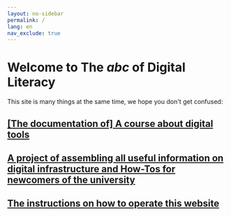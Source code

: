 ```yaml
---
layout: no-sidebar
permalink: /
lang: en
nav_exclude: true
---
```


# Welcome to The _abc_ of Digital Literacy

This site is many things at the same time, we hope you don't get confused:

## [[The documentation of] A course about digital tools]({{site.baseurl}}/news)

## [A project of assembling all useful information on digital infrastructure and How-Tos for newcomers of the university]({{site.baseurl}}/docs)

## [The instructions on how to operate this website]({{site.baseurl}}/this-website)
